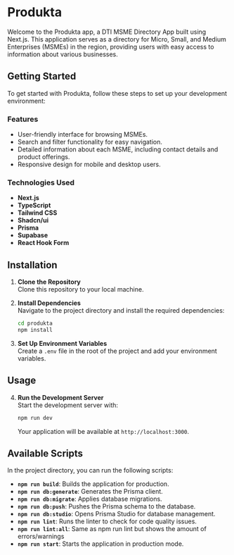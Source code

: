 # Produkta

Welcome to the Produkta app, a DTI MSME Directory App built using Next.js. This application serves as a directory for Micro, Small, and Medium Enterprises (MSMEs) in the region, providing users with easy access to information about various businesses.

## Getting Started

To get started with Produkta, follow these steps to set up your development environment:

### Features

- User-friendly interface for browsing MSMEs.
- Search and filter functionality for easy navigation.
- Detailed information about each MSME, including contact details and product offerings.
- Responsive design for mobile and desktop users.

### Technologies Used

- **Next.js**
- **TypeScript**
- **Tailwind CSS**
- **Shadcn/ui**
- **Prisma**
- **Supabase**
- **React Hook Form**

## Installation

1. **Clone the Repository**  
   Clone this repository to your local machine.

2. **Install Dependencies**  
   Navigate to the project directory and install the required dependencies:

   ```bash
   cd produkta
   npm install
   ```

3. **Set Up Environment Variables**  
   Create a `.env` file in the root of the project and add your environment variables.

## Usage

4. **Run the Development Server**  
   Start the development server with:

   ```bash
   npm run dev
   ```

   Your application will be available at `http://localhost:3000`.

## Available Scripts

In the project directory, you can run the following scripts:

- **`npm run build`**: Builds the application for production.
- **`npm run db:generate`**: Generates the Prisma client.
- **`npm run db:migrate`**: Applies database migrations.
- **`npm run db:push`**: Pushes the Prisma schema to the database.
- **`npm run db:studio`**: Opens Prisma Studio for database management.
- **`npm run lint`**: Runs the linter to check for code quality issues.
- **`npm run lint:all`**: Same as npm run lint but shows the amount of errors/warnings
- **`npm run start`**: Starts the application in production mode.
